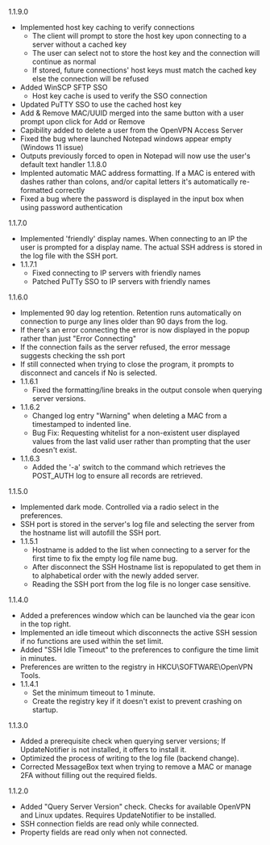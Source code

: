 1.1.9.0
  - Implemented host key caching to verify connections
    - The client will prompt to store the host key upon connecting to a server without a cached key
    - The user can select not to store the host key and the connection will continue as normal
    - If stored, future connections' host keys must match the cached key else the connection will be refused
  - Added WinSCP SFTP SSO
    - Host key cache is used to verify the SSO connection
  - Updated PuTTY SSO to use the cached host key
  - Add & Remove MAC/UUID merged into the same button with a user prompt upon click for Add or Remove
  - Capibility added to delete a user from the OpenVPN Access Server
  - Fixed the bug where launched Notepad windows appear empty (Windows 11 issue)
  - Outputs previously forced to open in Notepad will now use the user's default text handler
1.1.8.0
  - Implented automatic MAC address formatting. If a MAC is entered with dashes rather than colons, and/or capital letters it's automatically re-formatted correctly
  - Fixed a bug where the password is displayed in the input box when using password authentication

1.1.7.0
  - Implemented 'friendly' display names. When connecting to an IP the user is prompted for a display name. The actual SSH address is stored in the log file with the SSH port.
  - 1.1.7.1
    - Fixed connecting to IP servers with friendly names
    - Patched PuTTy SSO to IP servers with friendly names

1.1.6.0
  - Implemented 90 day log retention. Retention runs automatically on connection to purge any lines older than 90 days from the log.
  - If there's an error connecting the error is now displayed in the popup rather than just "Error Connecting"
  - If the connection fails as the server refused, the error message suggests checking the ssh port
  - If still connected when trying to close the program, it prompts to disconnect and cancels if No is selected.
  - 1.1.6.1
    - Fixed the formatting/line breaks in the output console when querying server versions.
  - 1.1.6.2
    - Changed log entry "Warning" when deleting a MAC from a timestamped to indented line.
    - Bug Fix: Requesting whitelist for a non-existent user displayed values from the last valid user rather than prompting that the user doesn't exist.
  - 1.1.6.3
    - Added the '-a' switch to the command which retrieves the POST_AUTH log to ensure all records are retrieved.

1.1.5.0
  - Implemented dark mode. Controlled via a radio select in the preferences.
  - SSH port is stored in the server's log file and selecting the server from the hostname list will autofill the SSH port.
  - 1.1.5.1
    - Hostname is added to the list when connecting to a server for the first time to fix the empty log file name bug.
    - After disconnect the SSH Hostname list is repopulated to get them in to alphabetical order with the newly added server.
    - Reading the SSH port from the log file is no longer case sensitive.

1.1.4.0
  - Added a preferences window which can be launched via the gear icon in the top right.
  - Implemented an idle timeout which disconnects the active SSH session if no functions are used within the set limit.
  - Added "SSH Idle Timeout" to the preferences to configure the time limit in minutes.
  - Preferences are written to the registry in HKCU\SOFTWARE\OpenVPN Tools.
  - 1.1.4.1
    - Set the minimum timeout to 1 minute.
    - Create the registry key if it doesn't exist to prevent crashing on startup.

1.1.3.0
  - Added a prerequisite check when querying server versions; If UpdateNotifier is not installed, it offers to install it.
  - Optimized the process of writing to the log file (backend change).
  - Corrected MessageBox text when trying to remove a MAC or manage 2FA without filling out the required fields.

1.1.2.0
  - Added "Query Server Version" check. Checks for available OpenVPN and Linux updates. Requires UpdateNotifier to be installed.
  - SSH connection fields are read only while connected.
  - Property fields are read only when not connected.
